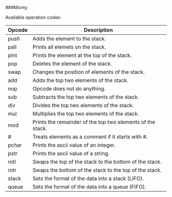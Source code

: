 ###Monty

Available operation codes:

| Opcode | Description |
|-------| ---------------------------------------------------------|
|push   | Adds the element to the stack.|
|pall   | Prints all elemets on the stack.|
|pint   | Prints the element at the top of the stack.|
|pop    | Deletes the element of the stack. |
|swap   | Changes the position of elements of the stack.|
|add    | Adds the top two elements of the stack.|
|nop    | Opcode does not do anything.|
|sub    | Subtracts the top two elements of the stack.|
|div    | Divides the top two elements of the stack.|
|mul	| Multiplies the top two elements of the stack.|
|mod    | Prints the remainder of the top two elements of the stack.|
|#      | Treats elements as a comment if it starts with #.|
|pchar  | Prints the ascii value of an integer.|
|pstr   | Prints the ascii value of a string.|
|rotl   | Swaps the top of the stack to the bottom of the stack.|
|rotr   | Swaps the bottom of the stack to the top of the stack.|
|stack  | Sets the format of the data into a stack (LIFO).|
|queue  | Sets the format of the data into a queue (FIFO).|

